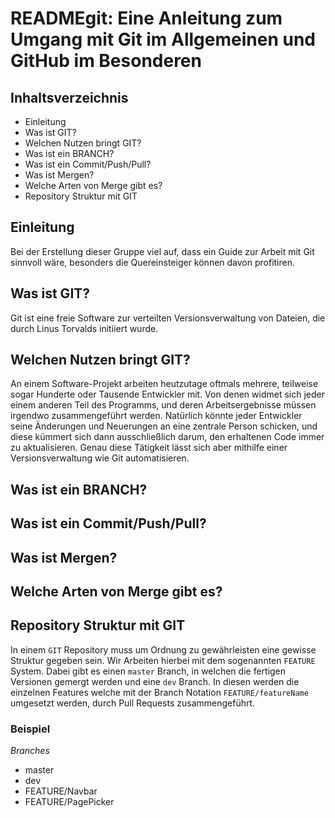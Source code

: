 # READMEgit: Eine Anleitung zum Umgang mit Git im Allgemeinen und GitHub im Besonderen

## Inhaltsverzeichnis

* Einleitung
* Was ist GIT?
* Welchen Nutzen bringt GIT?
* Was ist ein BRANCH?
* Was ist ein Commit/Push/Pull?
* Was ist Mergen?
* Welche Arten von Merge gibt es?
* Repository Struktur mit GIT


## Einleitung

Bei der Erstellung dieser Gruppe viel auf, dass ein Guide zur Arbeit mit Git sinnvoll wäre, besonders die Quereinsteiger können davon profitiren.

## Was ist GIT?

Git ist eine freie Software zur verteilten Versionsverwaltung von Dateien, die durch Linus Torvalds initiiert wurde.

## Welchen Nutzen bringt GIT?

An einem Software-Projekt arbeiten heutzutage oftmals mehrere,
teilweise sogar Hunderte oder Tausende Entwickler mit. 
Von denen widmet sich jeder einem anderen Teil des Programms,
und deren Arbeitsergebnisse müssen irgendwo zusammengeführt werden.
Natürlich könnte jeder Entwickler seine Änderungen und Neuerungen an eine zentrale Person schicken,
und diese kümmert sich dann ausschließlich darum, den erhaltenen Code immer zu aktualisieren.
Genau diese Tätigkeit lässt sich aber mithilfe einer Versionsverwaltung wie Git automatisieren. 

## Was ist ein BRANCH?

## Was ist ein Commit/Push/Pull?

## Was ist Mergen?

## Welche Arten von Merge gibt es?

## Repository Struktur mit GIT

In einem `GIT` Repository muss um Ordnung zu gewährleisten eine gewisse Struktur gegeben sein. Wir Arbeiten hierbei mit dem sogenannten `FEATURE` System. Dabei gibt es einen ``master`` Branch, in welchen die fertigen Versionen gemergt werden und eine ``dev`` Branch. In diesen werden die einzelnen Features welche mit der Branch Notation ``FEATURE/featureName`` umgesetzt werden, durch Pull Requests zusammengeführt. 

### Beispiel

_Branches_
* master
* dev
* FEATURE/Navbar
* FEATURE/PagePicker